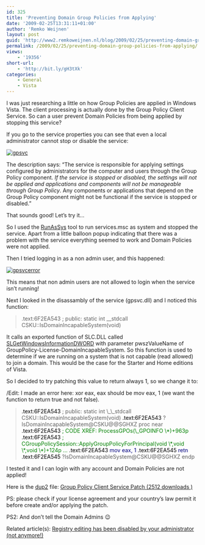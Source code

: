 ```yaml
---
id: 325
title: 'Preventing Domain Group Policies from Applying'
date: '2009-02-25T13:31:11+01:00'
author: 'Remko Weijnen'
layout: post
guid: 'http://www2.remkoweijnen.nl/blog/2009/02/25/preventing-domain-group-policies-from-applying/'
permalink: /2009/02/25/preventing-domain-group-policies-from-applying/
views:
    - '19356'
short-url:
    - 'http://bit.ly/gH3tXk'
categories:
    - General
    - Vista
---
```


I was just researching a little on how Group Policies are applied in Windows Vista. The client processing is actually done by the Group Policy Client Service. So can a user prevent Domain Policies from being applied by stopping this service?

If you go to the service properties you can see that even a local administrator cannot stop or disable the service:

[![gpsvc](http://192.168.40.25:8081/wp-content/uploads/2009/02/gpsvc-small.png)](http://192.168.40.25:8081/wp-content/uploads/2009/02/gpsvc.png)

The description says: “The service is responsible for applying settings configured by administrators for the computer and users through the Group Policy component. *If the service is stopped or disabled, the settings will not be applied and applications and components will not be manageable through Group Policy*. Any components or applications that depend on the Group Policy component might not be functional if the service is stopped or disabled.”

That sounds good! Let’s try it…

So I used the [RunAsSys](http://blog.delphi-jedi.net/2008/05/08/runassys-10-preview/) tool to run services.msc as system and stopped the service. Apart from a little balloon popup indicating that there was a problem with the service everything seemed to work and Domain Policies were not applied.

Then I tried logging in as a non admin user, and this happened:

[![gpsvcerror](http://192.168.40.25:8081/wp-content/uploads/2009/02/gpsvcerror-small.png)](http://192.168.40.25:8081/wp-content/uploads/2009/02/gpsvcerror.png)

This means that non admin users are not allowed to login when the service isn’t running!

Next I looked in the disassambly of the service (gpsvc.dll) and I noticed this function:

> .text:6F2EA543 ; public: static int \_\_stdcall CSKU::IsDomainIncapableSystem(void)

It calls an exported function of SLC.DLL called [SLGetWindowsInformationDWORD](http://msdn.microsoft.com/en-us/library/aa965835(VS.85).aspx) with parameter pwszValueName of GroupPolicy-License-DomainIncapableSystem. So this function is used to determine if we are running on a system that is not capable (read allowed) to join a domain. This would be the case for the Starter and Home editions of Vista.

So I decided to try patching this value to return always 1, so we change it to:

/Edit: I made an error here: xor eax, eax should be mov eax, 1 (we want the function to return true and not false).

> <span style="color: black">  
> .text:6F2EA543 </span>; public: static int \_\_stdcall CSKU::IsDomainIncapableSystem(void)  
> <span style="color: black">.text:6F2EA543 </span>?IsDomainIncapableSystem@CSKU@@SGHXZ proc near  
> <span style="color: black">.text:6F2EA543 </span><span style="color: green">; CODE XREF: ProcessGPOs(\_GPOINFO \*)+963p  
> </span><span style="color: black">.text:6F2EA543 </span><span style="color: green">; CGroupPolicySession::ApplyGroupPolicyForPrincipal(void \*,void \*,void \*)+124p …  
> </span><span style="color: black">.text:6F2EA543 </span><span style="color: navy">mov eax, 1</span>  
> <span style="color: black">.text:6F2EA545 </span><span style="color: navy">retn </span><span style="color: green">  
> </span><span style="color: black">.text:6F2EA545 </span>?IsDomainIncapableSystem@CSKU@@SGHXZ endp

I tested it and I can login with any account and Domain Policies are not applied!

Here is the [dup2](http://192.168.40.25:8081/2008/12/09/new-universal-patch-method/) file: [ Group Policy Client Service Patch (2512 downloads ) ](http://192.168.40.25:8081/download/group-policy-client-service-patch/?tmstv=1726048918 "Version 1.0")

PS: please check if your license agreement and your country’s law permit it before create and/or applying the patch.

PS2: And don’t tell the Domain Admins 😉

Related article(s): [Registry editing has been disabled by your administrator (not anymore!) ](http://192.168.40.25:8081/2008/08/12/registry-editing-has-been-disabled-by-your-administrator/)